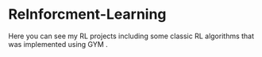 # ReInforcment-Learning
Here you can see my RL projects including some classic RL algorithms that was implemented using GYM .
